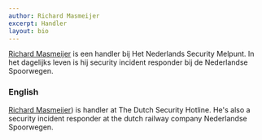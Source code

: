 ```yaml
---
author: Richard Masmeijer
excerpt: Handler
layout: bio
---
```


[Richard Masmeijer](https://www.linkedin.com/in/richard-masmeijer/) is een handler bij Het Nederlands Security Melpunt. In het dagelijks leven is hij security incident responder bij de Nederlandse Spoorwegen.

### English

[Richard Masmeijer](https://www.linkedin.com/in/richard-masmeijer/)) is  handler at The Dutch Security Hotline. He's also a security incident responder at the dutch railway company Nederlandse Spoorwegen.
